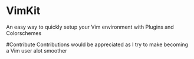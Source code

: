 # VimKit
An easy way to quickly setup your Vim environment with Plugins and Colorschemes

#Contribute
Contributions would be appreciated as I try to make becoming a Vim user alot smoother
